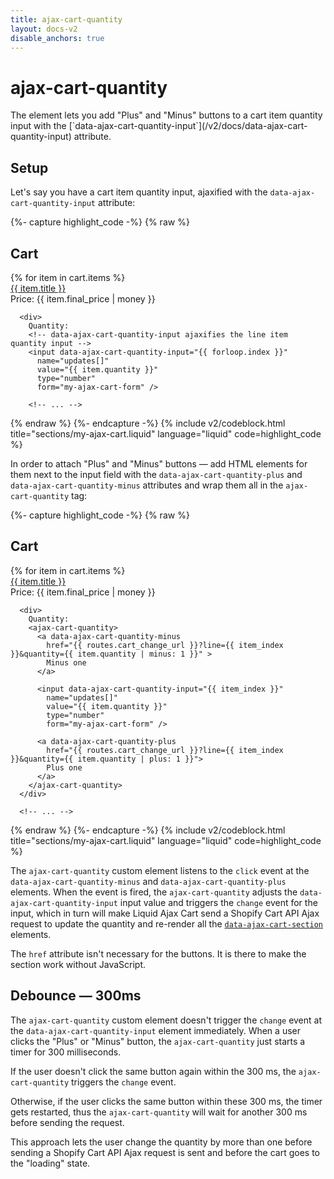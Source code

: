 ```yaml
---
title: ajax-cart-quantity
layout: docs-v2
disable_anchors: true
---
```


# ajax-cart-quantity

<p class="lead" markdown="1">
The element lets you add "Plus" and "Minus" buttons to a cart item quantity input 
with the [`data-ajax-cart-quantity-input`](/v2/docs/data-ajax-cart-quantity-input) attribute.  
</p>

## Setup

Let's say you have a cart item quantity input, ajaxified with the `data-ajax-cart-quantity-input` attribute:

{%- capture highlight_code -%}
{% raw %}
<div class="my-cart" data-ajax-cart-section>
  <h2>Cart</h2>

  <div class="my-cart__items" data-ajax-cart-section-scroll>
    {% for item in cart.items %}
      <div><a href="{{ item.url }}">{{ item.title }}</a></div>
      <div>Price: {{ item.final_price | money }}</div>

      <div>
        Quantity:
        <!-- data-ajax-cart-quantity-input ajaxifies the line item quantity input -->
        <input data-ajax-cart-quantity-input="{{ forloop.index }}"
          name="updates[]" 
          value="{{ item.quantity }}" 
          type="number" 
          form="my-ajax-cart-form" />

        <!-- ... -->
{% endraw %}
{%- endcapture -%}
{% include v2/codeblock.html title="sections/my-ajax-cart.liquid" language="liquid" code=highlight_code %}

In order to attach "Plus" and "Minus" buttons — add HTML elements for them next to the input field with the
`data-ajax-cart-quantity-plus` and `data-ajax-cart-quantity-minus` attributes
and wrap them all in the `ajax-cart-quantity` tag:

{%- capture highlight_code -%}
{% raw %}
<div class="my-cart" data-ajax-cart-section>
  <h2>Cart</h2>

  <div class="my-cart__items" data-ajax-cart-section-scroll>
    {% for item in cart.items %}
      <div><a href="{{ item.url }}">{{ item.title }}</a></div>
      <div>Price: {{ item.final_price | money }}</div>

      <div>
        Quantity:
        <ajax-cart-quantity>
          <a data-ajax-cart-quantity-minus
            href="{{ routes.cart_change_url }}?line={{ item_index }}&quantity={{ item.quantity | minus: 1 }}" > 
            Minus one 
          </a>

          <input data-ajax-cart-quantity-input="{{ item_index }}"
            name="updates[]" 
            value="{{ item.quantity }}" 
            type="number" 
            form="my-ajax-cart-form" />

          <a data-ajax-cart-quantity-plus
            href="{{ routes.cart_change_url }}?line={{ item_index }}&quantity={{ item.quantity | plus: 1 }}"> 
            Plus one 
          </a>
        </ajax-cart-quantity>
      </div>

      <!-- ... -->
{% endraw %}
{%- endcapture -%}
{% include v2/codeblock.html title="sections/my-ajax-cart.liquid" language="liquid" code=highlight_code %}

The `ajax-cart-quantity` custom element listens to the `click` event at the `data-ajax-cart-quantity-minus` and `data-ajax-cart-quantity-plus` elements.
When the event is fired, the `ajax-cart-quantity` adjusts the `data-ajax-cart-quantity-input` input value
and triggers the `change` event for the input, which in turn will make Liquid Ajax Cart send a Shopify Cart API Ajax request to update the quantity
and re-render all the [`data-ajax-cart-section`](/v2/docs/data-ajax-cart-section) elements.

The `href` attribute isn't necessary for the buttons. It is there to make the section work without JavaScript.

## Debounce — 300ms

The `ajax-cart-quantity` custom element doesn't trigger the `change` event at the `data-ajax-cart-quantity-input` element immediately.
When a user clicks the "Plus" or "Minus" button, the `ajax-cart-quantity` just starts a timer for 300 milliseconds.

If the user doesn't click the same button again within the 300 ms, the `ajax-cart-quantity` triggers the `change` event.

Otherwise, if the user clicks the same button within these 300 ms, the timer gets restarted, thus the `ajax-cart-quantity` will wait for another 300 ms before sending the request.

This approach lets the user change the quantity by more than one
before sending a Shopify Cart API Ajax request is sent and before the cart goes to the "loading" state.
